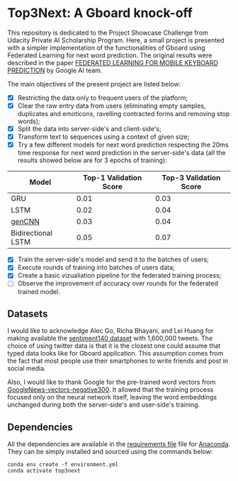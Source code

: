 # Top3Next: A Gboard knock-off #

This repository is dedicated to the Project Showcase Challenge from Udacity 
Private AI Scholarship Program. Here, a small project is presented with
a simpler implementation of the functionalities of Gboard using Federated 
Learning for next word prediction. The original results were described in the paper 
[FEDERATED LEARNING FOR MOBILE KEYBOARD PREDICTION](https://arxiv.org/pdf/1811.03604.pdf)
by Google AI team. 

The main objectives of the present project are listed below:
- [X] Restricting the data only to frequent users of the platform;
- [X] Clear the raw entry data from users (eliminating empty samples, duplicates and emoticons, ravelling contracted forms and removing stop words);
- [X] Split the data into server-side's and client-side's;
- [X] Transform text to sequences using a context of given size;
- [X] Try a few different models for next word prediction respecting the 20ms time response for next word prediction in the server-side's data (all the results showed below are for 3 epochs of training):

Model | Top-1 Validation Score | Top-3 Validation Score
------------- | ------------- | -------------
GRU | 0.01 | 0.03
LSTM | 0.02 | 0.04
[genCNN](https://pdfs.semanticscholar.org/8645/643ad5dfe662fa38f61615432d5c9bdf2ffb.pdf) | 0.03 | 0.04
Bidirectional LSTM | 0.05 | 0.07

- [X] Train the server-side's model and send it to the batches of users;
- [X] Execute rounds of training into batches of users data;
- [X] Create a basic vizualiation pipeline for the federated training process;
- [ ] Observe the improvement of accuracy over rounds for the federated trained model.

## Datasets

I would like to acknowledge Alec Go, Richa Bhayani, and Lei Huang for 
making available the [sentiment140 dataset](http://help.sentiment140.com/for-students)
with 1,600,000 tweets. The choice of using twitter data is that it is the closest
one could assume that typed data looks like for Gboard application. This assumption
comes from the fact that most people use their smartphones to write friends and post
in social media.

Also, I would like to thank Google for the pre-trained word vectors from
[GoogleNews-vectors-negative300](https://code.google.com/archive/p/word2vec/).
It allowed that the training process focused only on the neural network itself,
leaving the word embeddings unchanged during both the server-side's and user-side's
training.

## Dependencies

All the dependencies are available in the [requirements file](requirements.yml) 
file for [Anaconda](https://www.anaconda.com/distribution/#download-section). They
can be simply installed and sourced using the commands below:

```
conda env create -f environment.yml
conda activate top3next
```

